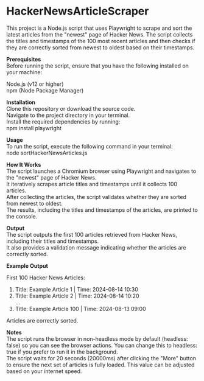# HackerNewsArticleScraper  
This project is a Node.js script that uses Playwright to scrape and sort the latest articles from the "newest" page of Hacker News. The script collects the titles and timestamps of the 100 most recent articles and then checks if they are correctly sorted from newest to oldest based on their timestamps.  
  
**Prerequisites**  
Before running the script, ensure that you have the following installed on your machine:  
  
Node.js (v12 or higher)  
npm (Node Package Manager)  
  
**Installation**    
Clone this repository or download the source code.  
Navigate to the project directory in your terminal.  
Install the required dependencies by running:  
npm install playwright  
  
**Usage**  
To run the script, execute the following command in your terminal:  
node sortHackerNewsArticles.js  
  
**How It Works**  
The script launches a Chromium browser using Playwright and navigates to the "newest" page of Hacker News.  
It iteratively scrapes article titles and timestamps until it collects 100 articles.  
After collecting the articles, the script validates whether they are sorted from newest to oldest.  
The results, including the titles and timestamps of the articles, are printed to the console.  
  
**Output**  
The script outputs the first 100 articles retrieved from Hacker News, including their titles and timestamps.  
It also provides a validation message indicating whether the articles are correctly sorted.  
  
**Example Output**  
  
First 100 Hacker News Articles:  
1. Title: Example Article 1 | Time: 2024-08-14 10:30  
2. Title: Example Article 2 | Time: 2024-08-14 10:20  
...  
100. Title: Example Article 100 | Time: 2024-08-13 09:00  
  
Articles are correctly sorted.  
  
  
**Notes**  
The script runs the browser in non-headless mode by default (headless: false) so you can see the browser actions. You can change this to headless: true if you prefer to run it in the background.  
The script waits for 20 seconds (20000ms) after clicking the "More" button to ensure the next set of articles is fully loaded. This value can be adjusted based on your internet speed.  

